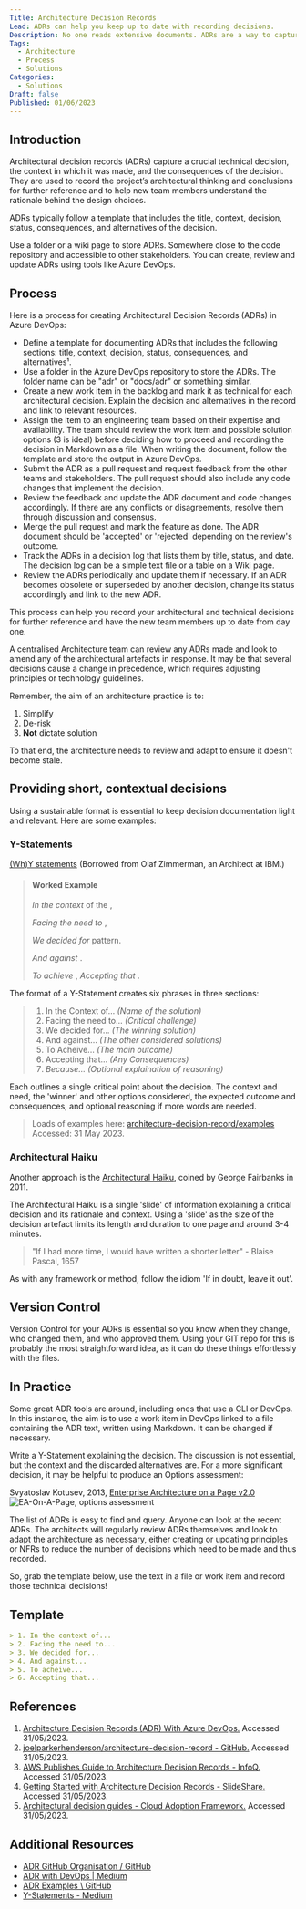 ```yaml
---
Title: Architecture Decision Records
Lead: ADRs can help you keep up to date with recording decisions.
Description: No one reads extensive documents. ADRs are a way to capture meaningful choices so people can find them in future.
Tags:
  - Architecture
  - Process
  - Solutions
Categories:
  - Solutions
Draft: false
Published: 01/06/2023
---
```

## Introduction

Architectural decision records (ADRs) capture a crucial technical decision, the context in which it was made, and the consequences of the decision. They are used to record the project’s architectural thinking and conclusions for further reference and to help new team members understand the rationale behind the design choices.

ADRs typically follow a template that includes the title, context, decision, status, consequences, and alternatives of the decision.

Use a folder or a wiki page to store ADRs. Somewhere close to the code repository and accessible to other stakeholders. You can create, review and update ADRs using tools like Azure DevOps.

## Process

Here is a process for creating Architectural Decision Records (ADRs) in Azure DevOps:

* Define a template for documenting ADRs that includes the following sections: title, context, decision, status, consequences, and alternatives¹.
* Use a folder in the Azure DevOps repository to store the ADRs. The folder name can be "adr" or "docs/adr" or something similar.
* Create a new work item in the backlog and mark it as technical for each architectural decision. Explain the decision and alternatives in the record and link to relevant resources.
* Assign the item to an engineering team based on their expertise and availability. The team should review the work item and possible solution options (3 is ideal) before deciding how to proceed and recording the decision in Markdown as a file. When writing the document, follow the template and store the output in Azure DevOps.
* Submit the ADR as a pull request and request feedback from the other teams and stakeholders. The pull request should also include any code changes that implement the decision.
* Review the feedback and update the ADR document and code changes accordingly. If there are any conflicts or disagreements, resolve them through discussion and consensus.
* Merge the pull request and mark the feature as done. The ADR document should be 'accepted' or 'rejected' depending on the review's outcome.
* Track the ADRs in a decision log that lists them by title, status, and date. The decision log can be a simple text file or a table on a Wiki page.
* Review the ADRs periodically and update them if necessary. If an ADR becomes obsolete or superseded by another decision, change its status accordingly and link to the new ADR.

This process can help you record your architectural and technical decisions for further reference and have the new team members up to date from day one.

A centralised Architecture team can review any ADRs made and look to amend any of the architectural artefacts in response. It may be that several decisions cause a change in precedence, which requires adjusting principles or technology guidelines.

Remember, the aim of an architecture practice is to:

1. Simplify
2. De-risk
3. **Not** dictate solution

To that end, the architecture needs to review and adapt to ensure it doesn't become stale.

## Providing short, contextual decisions

Using a sustainable format is essential to keep decision documentation light and relevant. Here are some examples:

### Y-Statements

[(Wh)Y statements](https://medium.com/olzzio/y-statements-10eb07b5a177)
(Borrowed from Olaf Zimmerman, an Architect at IBM.)

> #### Worked Example
>
> *In the context* of the ,
>
> *Facing the need to* ,
>
> *We decided for*  pattern.
>
> *And against* .
>
> *To achieve* ,
> *Accepting that* .

The format of a Y-Statement creates six phrases in three sections:

> 1. In the Context of... *(Name of the solution)*
> 2. Facing the need to... *(Critical challenge)*
> 3. We decided for... *(The winning solution)*
> 4. And against... *(The other considered solutions)*
> 5. To Acheive... *(The main outcome)*
> 6. Accepting that... *(Any Consequences)*
> 7. *Because... (Optional explaination of reasoning)*

Each outlines a single critical point about the decision. The context and need, the 'winner' and other options considered, the expected outcome and consequences, and optional reasoning if more words are needed.

> Loads of examples here: [architecture-decision-record/examples](https://github.com/joelparkerhenderson/architecture-decision-record/tree/main/examples) Accessed: 31 May 2023.

### Architectural Haiku

Another approach is the [Architectural Haiku](https://www.georgefairbanks.com/blog/comparch-wicsa-2011-panel-discussion-and-haiku-tutorial/), coined by George Fairbanks in 2011.

The Architectural Haiku is a single 'slide' of information explaining a critical decision and its rationale and context. Using a 'slide' as the size of the decision artefact limits its length and duration to one page and around 3-4 minutes.

> "If I had more time, I would have written a shorter letter" - Blaise Pascal, 1657

As with any framework or method, follow the idiom 'If in doubt, leave it out'.

## Version Control

Version Control for your ADRs is essential so you know when they change, who changed them, and who approved them. Using your GIT repo for this is probably the most straightforward idea, as it can do these things effortlessly with the files.

## In Practice

Some great ADR tools are around, including ones that use a CLI or DevOps. In this instance, the aim is to use a work item in DevOps linked to a file containing the ADR text, written using Markdown. It can be changed if necessary.

Write a Y-Statement explaining the decision. The discussion is not essential, but the context and the discarded alternatives are.
For a more significant decision, it may be helpful to produce an Options assessment:

Svyatoslav Kotusev, 2013, [Enterprise Architecture on a Page v2.0](http://eaonapage.com/Enterprise%20Architecture%20on%20a%20Page%20(v2.0).pdf.)
![EA-On-A-Page, options assessment](../../media/eaonapage.com-options-assessment.png)

The list of ADRs is easy to find and query. Anyone can look at the recent ADRs. The architects will regularly review ADRs themselves and look to adapt the architecture as necessary, either creating or updating principles or NFRs to reduce the number of decisions which need to be made and thus recorded.

So, grab the template below, use the text in a file or work item and record those technical decisions!

## Template

```Markdown
> 1. In the context of...
> 2. Facing the need to...
> 3. We decided for...
> 4. And against...
> 5. To acheive...
> 6. Accepting that...
```

## References

1. [Architecture Decision Records (ADR) With Azure DevOps.](https://medium.com/nerd-for-tech/architecture-decision-records-adr-with-azure-devops-3f0c9edeb85b) Accessed 31/05/2023.
2. [joelparkerhenderson/architecture-decision-record - GitHub.](https://github.com/joelparkerhenderson/architecture-decision-record) Accessed 31/05/2023.
3. [AWS Publishes Guide to Architecture Decision Records - InfoQ.](https://www.infoq.com/news/2022/06/aws-adr-guide/) Accessed 31/05/2023.
4. [Getting Started with Architecture Decision Records - SlideShare.](https://www.slideshare.net/mkeeling5000/getting-started-with-architecture-decision-records) Accessed 31/05/2023.
5. [Architectural decision guides - Cloud Adoption Framework.](https://learn.microsoft.com/en-us/azure/cloud-adoption-framework/decision-guides/) Accessed 31/05/2023.

## Additional Resources

* [ADR GitHub Organisation / GitHub](https://adr.github.io/)
* [ADR with DevOps | Medium](https://medium.com/nerd-for-tech/architecture-decision-records-adr-with-azure-devops-3f0c9edeb85b)
* [ADR Examples \ GitHub](https://github.com/joelparkerhenderson/architecture-decision-record/tree/main/examples)
* [Y-Statements - Medium](https://medium.com/olzzio/y-statements-10eb07b5a177)
